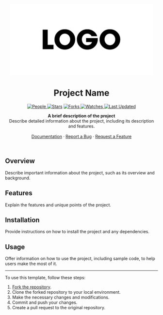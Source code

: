 <p align="center">
  <img src="sample-logo-470x235-1.png" alt="Logo">
</p>

<h1 align="center">Project Name</h1>

<p align="center">

<a href="https://github.com/your-username/repos/graphs/contributors">
<img alt="People" src="https://img.shields.io/github/contributors/your-username/repos?style=flat&color=ffaaf2&label=People"> </a>

<a href="https://github.com/your-username/repos/stargazers">
<img alt="Stars" src="https://img.shields.io/github/stars/your-username/repos?style=flat&color=98c379&label=Stars"></a>

<a href="https://github.com/your-username/repos/network/members">
<img alt="Forks" src="https://img.shields.io/github/forks/your-username/repos?style=flat&color=66a8e0&label=Forks"> </a>

<a href="https://github.com/your-username/repos/watchers">
<img alt="Watches" src="https://img.shields.io/github/watchers/your-username/repos?style=flat&color=f5d08b&label=Watches"> </a>

<a href="https://github.com/your-username/repos/pulse">
<img alt="Last Updated" src="https://img.shields.io/github/last-commit/your-username/repos?style=flat&color=e06c75&label="> </a>
</p>

<p align="center">
  <strong>A brief description of the project</strong>
  <br>
  Describe detailed information about the project, including its description and features.
  <br>
  <br>
  <a href="https://github.com/your-username/your-repo/wiki">Documentation</a>
  ·
  <a href="https://github.com/your-username/your-repo/issues">Report a Bug</a>
  ·
  <a href="https://github.com/your-username/your-repo/issues">Request a Feature</a>
</p>

<br>

## Overview

Describe important information about the project, such as its overview and background.

## Features

Explain the features and unique points of the project.

## Installation

Provide instructions on how to install the project and any dependencies.

## Usage

Offer information on how to use the project, including sample code, to help users make the most of it.

---

To use this template, follow these steps:

1. [Fork the repository](https://github.com/S4NKALP/README-Templates/fork).
2. Clone the forked repository to your local environment.
3. Make the necessary changes and modifications.
4. Commit and push your changes.
5. Create a pull request to the original repository.
